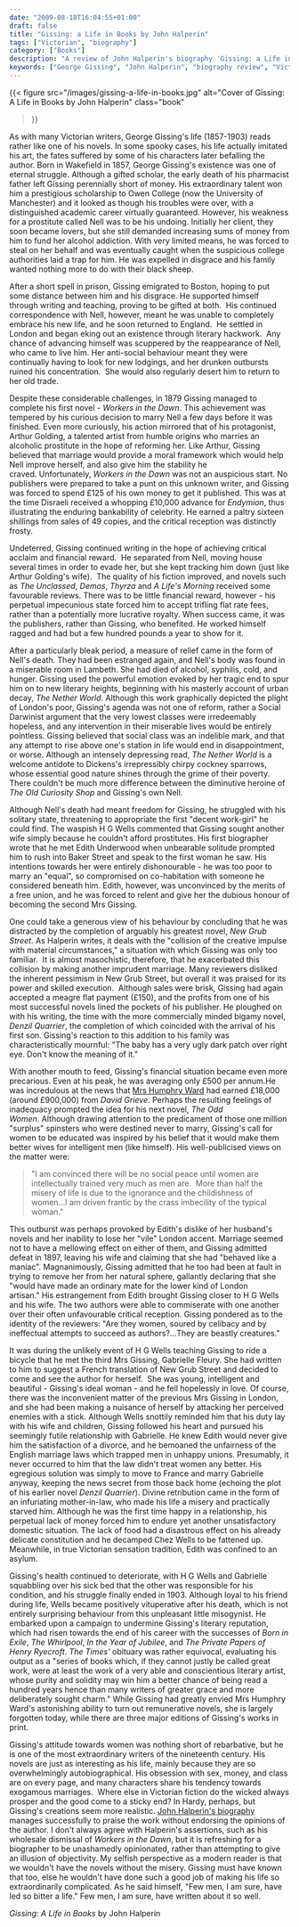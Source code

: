 ```yaml
---
date: "2009-08-18T16:04:55+01:00"
draft: false
title: "Gissing: a Life in Books by John Halperin"
tags: ["Victorian", "biography"]
category: ["Books"]
description: "A review of John Halperin's biography 'Gissing: a Life in Books,' exploring Victorian novelist George Gissing's extraordinary life (1857-1903). Discover how his troubled marriages, financial struggles, and personal misery fueled literary masterpieces like 'New Grub Street."
keywords: ["George Gissing", "John Halperin", "biography review", "Victorian literature", "New Grub Street", "Victorian novelist", "literary biography", "19th century writers", "book review"] 
---
```


{{< figure
  src="/images/gissing-a-life-in-books.jpg"
  alt="Cover of Gissing: A Life in Books by John Halperin"
  class="book"
>}}

As with many Victorian writers, George Gissing's life (1857-1903) reads rather like one of his novels. In some spooky cases, his life actually imitated his art, the fates suffered by some of his characters later befalling the author. Born in Wakefield in 1857, George Gissing's existence was one of eternal struggle. Although a gifted scholar, the early death of his pharmacist father left Gissing perennially short of money. His extraordinary talent won him a prestigious scholarship to Owen College (now the University of Manchester) and it looked as though his troubles were over, with a distinguished academic career virtually guaranteed. However, his weakness for a prostitute called Nell was to be his undoing. Initially her client, they soon became lovers, but she still demanded increasing sums of money from him to fund her alcohol addiction. With very limited means, he was forced to steal on her behalf and was eventually caught when the suspicious college authorities laid a trap for him. He was expelled in disgrace and his family wanted nothing more to do with their black sheep.

After a short spell in prison, Gissing emigrated to Boston, hoping to put some distance between him and his disgrace. He supported himself through writing and teaching, proving to be gifted at both.  His continued correspondence with Nell, however, meant he was unable to completely embrace his new life, and he soon returned to England.  He settled in London and began eking out an existence through literary hackwork.  Any chance of advancing himself was scuppered by the reappearance of Nell, who came to live him. Her anti-social behaviour meant they were continually having to look for new lodgings, and her drunken outbursts ruined his concentration.  She would also regularly desert him to return to her old trade.

Despite these considerable challenges, in 1879 Gissing managed to complete his first novel - _Workers in the Dawn_. This achievement was tempered by his curious decision to marry Nell a few days before it was finished. Even more curiously, his action mirrored that of his protagonist, Arthur Golding, a talented artist from humble origins who marries an alcoholic prostitute in the hope of reforming her. Like Arthur, Gissing believed that marriage would provide a moral framework which would help Nell improve herself, and also give him the stability he craved. Unfortunately, _Workers in the Dawn_ was not an auspicious start. No publishers were prepared to take a punt on this unknown writer, and Gissing was forced to spend £125 of his own money to get it published. This was at the time Disraeli received a whopping £10,000 advance for _Endymion_, thus illustrating the enduring bankability of celebrity. He earned a paltry sixteen shillings from sales of 49 copies, and the critical reception was distinctly frosty.

Undeterred, Gissing continued writing in the hope of achieving critical acclaim and financial reward.  He separated from Nell, moving house several times in order to evade her, but she kept tracking him down (just like Arthur Golding's wife).  The quality of his fiction improved, and novels such as _The Unclassed_, _Demos_, _Thyrza_ and _A Life's Morning_ received some favourable reviews. There was to be little financial reward, however - his perpetual impecunious state forced him to accept trifling flat rate fees, rather than a potentially more lucrative royalty. When success came, it was the publishers, rather than Gissing, who benefited. He worked himself ragged and had but a few hundred pounds a year to show for it.

After a particularly bleak period, a measure of relief came in the form of Nell's death. They had been estranged again, and Nell's body was found in a miserable room in Lambeth. She had died of alcohol, syphilis, cold, and hunger. Gissing used the powerful emotion evoked by her tragic end to spur him on to new literary heights, beginning with his masterly account of urban decay, _The Nether World_. Although this work graphically depicted the plight of London's poor, Gissing's agenda was not one of reform, rather a Social Darwinist argument that the very lowest classes were irredeemably hopeless, and any intervention in their miserable lives would be entirely pointless. Gissing believed that social class was an indelible mark, and that any attempt to rise above one's station in life would end in disappointment, or worse. Although an intensely depressing read, _The Nether World_ is a welcome antidote to Dickens's irrepressibly chirpy cockney sparrows, whose essential good nature shines through the grime of their poverty. There couldn't be much more difference between the diminutive heroine of _The Old Curiosity Shop_ and Gissing's own Nell.

Although Nell's death had meant freedom for Gissing, he struggled with his solitary state, threatening to appropriate the first "decent work-girl" he could find. The waspish H G Wells commented that Gissing sought another wife simply because he couldn't afford prostitutes. His first biographer wrote that he met Edith Underwood when unbearable solitude prompted him to rush into Baker Street and speak to the first woman he saw. His intentions towards her were entirely dishonourable - he was too poor to marry an "equal", so compromised on co-habitation with someone he considered beneath him. Edith, however, was unconvinced by the merits of a free union, and he was forced to relent and give her the dubious honour of becoming the second Mrs Gissing.

One could take a generous view of his behaviour by concluding that he was distracted by the completion of arguably his greatest novel, _New Grub Street_. As Halperin writes, it deals with the "collision of the creative impulse with material circumstances," a situation with which Gissing was only too familiar.  It is almost masochistic, therefore, that he exacerbated this collision by making another imprudent marriage. Many reviewers disliked the inherent pessimism in New Grub Street, but overall it was praised for its power and skilled execution.  Although sales were brisk, Gissing had again accepted a meagre flat payment (£150), and the profits from one of his most successful novels lined the pockets of his publisher. He ploughed on with his writing, the time with the more commercially minded bigamy novel, _Denzil Quarrier_, the completion of which coincided with the arrival of his first son. Gissing's reaction to this addition to his family was characteristically mournful: "The baby has a very ugly dark patch over right eye. Don't know the meaning of it."

With another mouth to feed, Gissing's financial situation became even more precarious. Even at his peak, he was averaging only £500 per annum.He was incredulous at the news that [Mrs Humphry Ward](/posts/mrs-humphry-ward/) had earned £18,000 (around £900,000) from _David Grieve_. Perhaps the resulting feelings of inadequacy prompted the idea for his next novel, _The Odd Women_. Although drawing attention to the predicament of those one million "surplus" spinsters who were destined never to marry, Gissing's call for women to be educated was inspired by his belief that it would make them better wives for intelligent men (like himself). His well-publicised views on the matter were:

>"I am convinced there will be no social peace until women are intellectually trained very much as men are.  More than half the misery of life is due to the ignorance and the childishness of women...I am driven frantic by the crass imbecility of the typical woman."

This outburst was perhaps provoked by Edith's dislike of her husband's novels and her inability to lose her "vile" London accent. Marriage seemed not to have a mellowing effect on either of them, and Gissing admitted defeat in 1897, leaving his wife and claiming that she had "behaved like a maniac". Magnanimously, Gissing admitted that he too had been at fault in trying to remove her from her natural sphere, gallantly declaring that she "would have made an ordinary mate for the lower kind of London artisan." His estrangement from Edith brought Gissing closer to H G Wells and his wife. The two authors were able to commiserate with one another over their often unfavourable critical reception. Gissing pondered as to the identity of the reviewers: "Are they women, soured by celibacy and by ineffectual attempts to succeed as authors?...They are beastly creatures."

It was during the unlikely event of H G Wells teaching Gissing to ride a bicycle that he met the third Mrs Gissing, Gabrielle Fleury. She had written to him to suggest a French translation of New Grub Street and decided to come and see the author for herself.  She was young, intelligent and beautiful - Gissing's ideal woman - and he fell hopelessly in love. Of course, there was the inconvenient matter of the previous Mrs Gissing in London, and she had been making a nuisance of herself by attacking her perceived enemies with a stick. Although Wells snottily reminded him that his duty lay with his wife and children, Gissing followed his heart and pursued his seemingly futile relationship with Gabrielle. He knew Edith would never give him the satisfaction of a divorce, and he bemoaned the unfairness of the English marriage laws which trapped men in unhappy unions. Presumably, it never occurred to him that the law didn't treat women any better. His egregious solution was simply to move to France and marry Gabrielle anyway, keeping the news secret from those back home (echoing the plot of his earlier novel _Denzil Quarrier_). Divine retribution came in the form of an infuriating mother-in-law, who made his life a misery and practically starved him. Although he was the first time happy in a relationship, his perpetual lack of money forced him to endure yet another unsatisfactory domestic situation. The lack of food had a disastrous effect on his already delicate constitution and he decamped Chez Wells to be fattened up. Meanwhile, in true Victorian sensation tradition, Edith was confined to an asylum.

Gissing's health continued to deteriorate, with H G Wells and Gabrielle squabbling over his sick bed that the other was responsible for his condition, and his struggle finally ended in 1903. Although loyal to his friend during life, Wells became positively vituperative after his death, which is not entirely surprising behaviour from this unpleasant little misogynist. He embarked upon a campaign to undermine Gissing's literary reputation, which had risen towards the end of his career with the successes of _Born in Exile_, _The Whirlpool_, _In the Year of Jubilee_, and _The Private Papers of Henry Ryecroft_. _The Times'_ obituary was rather equivocal, evaluating his output as a "series of books which, if they cannot justly be called great work, were at least the work of a very able and conscientious literary artist, whose purity and solidity may win him a better chance of being read a hundred years hence than many writers of greater grace and more deliberately sought charm." While Gissing had greatly envied Mrs Humphry Ward's astonishing ability to turn out remunerative novels, she is largely forgotten today, while there are three major editions of Gissing's works in print.

Gissing's attitude towards women was nothing short of rebarbative, but he is one of the most extraordinary writers of the nineteenth century. His novels are just as interesting as his life, mainly because they are so overwhelmingly autobiographical. His obsession with sex, money, and class are on every page, and many characters share his tendency towards exogamous marriages.  Where else in Victorian fiction do the wicked always prosper and the good come to a sticky end? In Hardy, perhaps, but Gissing's creations seem more realistic. [John Halperin's biography](https://www.worldofbooks.com/en-gb/products/gissing-book-john-halperin-9780192820167) manages successfully to praise the work without endorsing the opinions of the author. I don't always agree with Halperin's assertions, such as his wholesale dismissal of _Workers in the Dawn_, but it is refreshing for a biographer to be unashamedly opinionated, rather than attempting to give an illusion of objectivity. My selfish perspective as a modern reader is that we wouldn't have the novels without the misery. Gissing must have known that too, else he wouldn't have done such a good job of making his life so extraordinarily complicated. As he said himself, "Few men, I am sure, have led so bitter a life." Few men, I am sure, have written about it so well.

_Gissing: A Life in Books_ by John Halperin